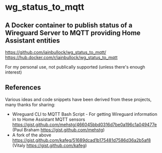 # wg_status_to_mqtt

## A Docker container to publish status of a Wireguard Server to MQTT providing Home Assistant entities

https://github.com/iainbullock/wg_status_to_mqtt/
https://hub.docker.com/r/iainbullock/wg_status_to_mqtt

For my personal use, not publically supported (unless there's enough interest)

## References 
Various ideas and code snippets have been derived from these projects, many thanks for sharing:
 - Wireguard CLI to MQTT Bash Script - For getting Wireguard information in to Home Assistant MQTT sensors https://gist.github.com/mehstg/466045bbd0316d7be0a196c1a049477e (Paul Braham https://gist.github.com/mehstg)
 - A fork of the above https://gist.github.com/kafeg/51689dcad1b175481d7586d36a2b5af8 (Vitaly https://gist.github.com/kafeg)

